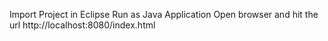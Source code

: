 Import Project in Eclipse
Run as Java Application
Open browser and hit the url http://localhost:8080/index.html
